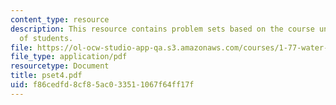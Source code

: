 ```yaml
---
content_type: resource
description: This resource contains problem sets based on the course understanding
  of students.
file: https://ol-ocw-studio-app-qa.s3.amazonaws.com/courses/1-77-water-quality-control-spring-2006/f86cedfd8cf85ac033511067f64ff17f_pset4.pdf
file_type: application/pdf
resourcetype: Document
title: pset4.pdf
uid: f86cedfd-8cf8-5ac0-3351-1067f64ff17f
---
```


